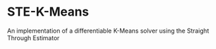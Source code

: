 # STE-K-Means

An implementation of a differentiable K-Means solver using the Straight Through Estimator
